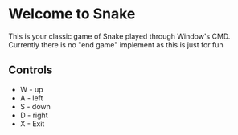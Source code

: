 <div>
   <h1> Welcome to Snake </h1>
   <p> This is your classic game of Snake played through Window's CMD.
       Currently there is no "end game" implement as this is just for fun </p>
   <div>
         <h2> Controls </h2>
         <ul>
          <li> W - up </li>
          <li> A - left </li>
          <li> S - down </li>
          <li> D - right </li>
          <li> X - Exit </li>
        </ul>
   </div>
</div>
